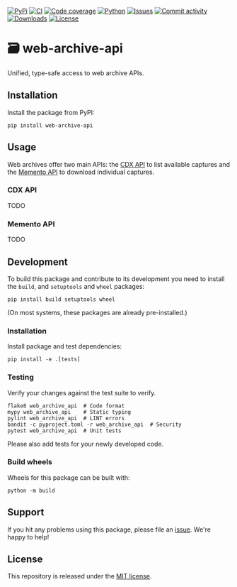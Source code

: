 [![PyPi](https://img.shields.io/pypi/v/web-archive-api?style=flat-square)](https://pypi.org/project/web-archive-api/)
[![CI](https://img.shields.io/github/actions/workflow/status/janheinrichmerker/web-archive-api/ci.yml?branch=main&style=flat-square)](https://github.com/janheinrichmerker/web-archive-api/actions/workflows/ci.yml)
[![Code coverage](https://img.shields.io/codecov/c/github/janheinrichmerker/web-archive-api?style=flat-square)](https://codecov.io/github/janheinrichmerker/web-archive-api/)
[![Python](https://img.shields.io/pypi/pyversions/web-archive-api?style=flat-square)](https://pypi.org/project/web-archive-api/)
[![Issues](https://img.shields.io/github/issues/janheinrichmerker/web-archive-api?style=flat-square)](https://github.com/janheinrichmerker/web-archive-api/issues)
[![Commit activity](https://img.shields.io/github/commit-activity/m/janheinrichmerker/web-archive-api?style=flat-square)](https://github.com/janheinrichmerker/web-archive-api/commits)
[![Downloads](https://img.shields.io/pypi/dm/web-archive-api?style=flat-square)](https://pypi.org/project/web-archive-api/)
[![License](https://img.shields.io/github/license/janheinrichmerker/web-archive-api?style=flat-square)](LICENSE)

# 🗃️ web-archive-api

Unified, type-safe access to web archive APIs.

## Installation
Install the package from PyPI:

```shell
pip install web-archive-api
```

## Usage
Web archives offer two main APIs: the [CDX API](#cdx-api) to list available captures and the [Memento API](#memento-api) to download individual captures.

### CDX API

TODO

### Memento API

TODO

## Development

To build this package and contribute to its development you need to install the `build`, and `setuptools` and `wheel` packages:

```shell
pip install build setuptools wheel
```

(On most systems, these packages are already pre-installed.)

### Installation

Install package and test dependencies:

```shell
pip install -e .[tests]
```

### Testing

Verify your changes against the test suite to verify.

```shell
flake8 web_archive_api  # Code format
mypy web_archive_api    # Static typing
pylint web_archive_api  # LINT errors
bandit -c pyproject.toml -r web_archive_api  # Security
pytest web_archive_api  # Unit tests
```

Please also add tests for your newly developed code.

### Build wheels

Wheels for this package can be built with:

```shell
python -m build
```

## Support

If you hit any problems using this package, please file an [issue](https://github.com/janheinrichmerker/web-archive-api/issues/new).
We're happy to help!

## License

This repository is released under the [MIT license](LICENSE).
